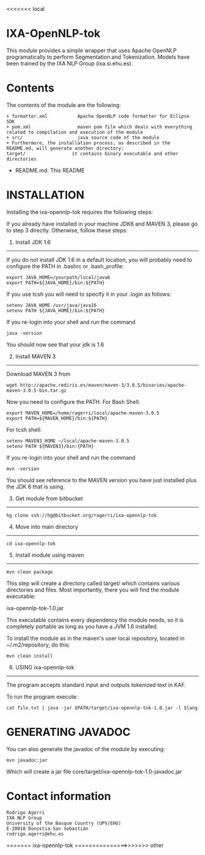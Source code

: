<<<<<<< local

IXA-OpenNLP-tok
===========

This module provides a simple wrapper that uses Apache OpenNLP
programatically to perform Segmentation and Tokenization.
Models have been trained by the IXA NLP Group (ixa.si.ehu.es).


Contents
========

The contents of the module are the following:

    + formatter.xml           Apache OpenNLP code formatter for Eclipse SDK
    + pom.xml                 maven pom file which deals with everything related to compilation and execution of the module
    + src/                    java source code of the module
    + Furthermore, the installation process, as described in the README.md, will generate another directory:
    target/                 it contains binary executable and other directories

- README.md: This README


INSTALLATION
============

Installing the ixa-opennlp-tok requires the following steps:

If you already have installed in your machine JDK6 and MAVEN 3, please go to step 3
directly. Otherwise, follow these steps:

1. Install JDK 1.6
-------------------

If you do not install JDK 1.6 in a default location, you will probably need to configure the PATH in .bashrc or .bash_profile:

````shell
export JAVA_HOME=/yourpath/local/java6
export PATH=${JAVA_HOME}/bin:${PATH}
````

If you use tcsh you will need to specify it in your .login as follows:

````shell
setenv JAVA_HOME /usr/java/java16
setenv PATH ${JAVA_HOME}/bin:${PATH}
````

If you re-login into your shell and run the command

````shell
java -version
````

You should now see that your jdk is 1.6

2. Install MAVEN 3
------------------

Download MAVEN 3 from

````shell
wget http://apache.rediris.es/maven/maven-3/3.0.5/binaries/apache-maven-3.0.5-bin.tar.gz
````

Now you need to configure the PATH. For Bash Shell:

````shell
export MAVEN_HOME=/home/ragerri/local/apache-maven-3.0.5
export PATH=${MAVEN_HOME}/bin:${PATH}
````

For tcsh shell:

````shell
setenv MAVEN3_HOME ~/local/apache-maven-3.0.5
setenv PATH ${MAVEN3}/bin:{PATH}
````

If you re-login into your shell and run the command

````shell
mvn -version
````

You should see reference to the MAVEN version you have just installed plus the JDK 6 that is using.

3. Get module from bitbucket
-------------------------

````shell
hg clone ssh://hg@bitbucket.org/ragerri/ixa-opennlp-tok
````

4. Move into main directory
---------------------------

````shell
cd ixa-opennlp-tok
````

5. Install module using maven
-----------------------------

````shell
mvn clean package
````

This step will create a directory called target/ which contains various directories and files.
Most importantly, there you will find the module executable:

ixa-opennlp-tok-1.0.jar

This executable contains every dependency the module needs, so it is completely portable as long
as you have a JVM 1.6 installed.

To install the module as in the maven's user local repository, located in ~/.m2/repository, do this: 

````shell
mvn clean install
````

6. USING ixa-opennlp-tok
------------------------

The program accepts standard input and outputs tokenized text in KAF.

To run the program execute:

````shell
cat file.txt | java -jar $PATH/target/ixa-opennlp-tok-1.0.jar -l $lang
````

GENERATING JAVADOC
==================

You can also generate the javadoc of the module by executing:

````shell
mvn javadoc:jar
````

Which will create a jar file core/target/ixa-opennlp-tok-1.0-javadoc.jar


Contact information
===================

````shell
Rodrigo Agerri
IXA NLP Group
University of the Basque Country (UPV/EHU)
E-20018 Donostia-San Sebastián
rodrigo.agerri@ehu.es
````
=======
ixa-opennlp-tok
===============>>>>>>> other
